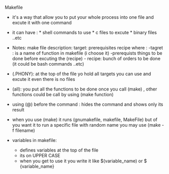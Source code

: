 Makefile
* it's a way that allow you to put your whole process into one file and excute it with one command
* it can have :
				* shell commands to use
				* c files to excute
				* binary files ..etc
* Notes:
make file description:
		target: prerequisites
				<TAB> recipe
	where :
			-tagret : is a name of function in makefile (i choose it)
			-prerequists things to be done before excuting the (recipe)
			- recipe: bunch of orders to be done (it could be bash commands ..etc)

* (.PHONY): at the top of the file yo hold all targets you can use and excute it even there is no files
* (all): you put all the functions to be done once you call (make) , other functions could be call by using (make function)
* using (@) before the command : hides the command and shows only its result
* when you use (make) it runs (gnumakefile, makefile, MakeFile) but of you want it to run a specific file with random name 
	you may use (make -f filename)
* variables in makefile:
	- defines variables at the top of the file
	- its on UPPER CASE
	- when  you get to use it you write it like $(variable_name) or $ {variable_name}
